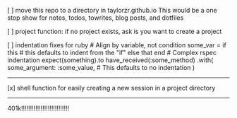 [ ] move this repo to a directory in taylorzr.github.io
    This would be a one stop show for notes, todos, towrites, blog posts,
    and dotfiles

[ ] project function: if no project exists, ask is you want to create a project

[ ] indentation fixes for ruby
    # Align by variable, not condition
    some_var = if
      this # this defaults to indent from the "if"
    else
      that
    end
    # Complex rspec indentation
    expect(something).to have_received(:some_method)
      .with(
        some_argument: :some_value, # This defaults to no indentation
      )

---

[x] shell function for easily creating a new session in a project
directory


---

401k!!!!!!!!!!!!!!!!!!!!!!!!!!!
